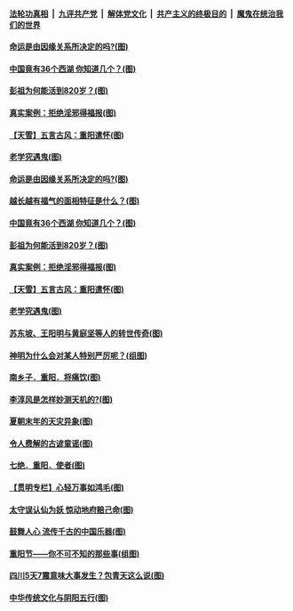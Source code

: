 

####  [法轮功真相](../../../../basic/blob/master/README.md?t=10292302) &nbsp;|&nbsp; [九评共产党](../../../../9ping.md/blob/master/README.md?t=10292302) &nbsp;|&nbsp; [解体党文化](../../../../jtdwh.md/blob/master/README.md?t=10292302)  &nbsp;|&nbsp; [共产主义的终极目的](../../../../gczydzjmd.md/blob/master/README.md?t=10292302) &nbsp;|&nbsp; [魔鬼在统治我们的世界](../../../../mgztzwmdsj.md/blob/master/README.md?t=10292302) 

#### [命运是由因缘关系所决定的吗?(图)](../pages/p7/950681.md?t=10292302) 

#### [中国竟有36个西湖 你知道几个？(图)](../pages/p7/950707.md?t=10292302) 

#### [彭祖为何能活到820岁？(图)](../pages/p7/950572.md?t=10292302) 

#### [真实案例：拒绝淫邪得福报(图)](../pages/p7/950565.md?t=10292302) 

#### [【天雪】五言古风：重阳遣怀(图)](../pages/p7/950567.md?t=10292302) 

#### [老学究遇鬼(图)](../pages/p7/948976.md?t=10292302) 

#### [命运是由因缘关系所决定的吗?(图)](../pages/p7/950681.md?t=10292302) 

#### [越长越有福气的面相特征是什么？(图)](../pages/p7/950262.md?t=10292302) 

#### [中国竟有36个西湖 你知道几个？(图)](../pages/p7/950707.md?t=10292302) 

#### [彭祖为何能活到820岁？(图)](../pages/p7/950572.md?t=10292302) 

#### [真实案例：拒绝淫邪得福报(图)](../pages/p7/950565.md?t=10292302) 

#### [【天雪】五言古风：重阳遣怀(图)](../pages/p7/950567.md?t=10292302) 

#### [老学究遇鬼(图)](../pages/p7/948976.md?t=10292302) 

#### [苏东坡、王阳明与黄庭坚等人的转世传奇(图)](../pages/p7/950551.md?t=10292302) 

#### [神明为什么会对某人特别严厉呢？(组图)](../pages/p7/911140.md?t=10292302) 

#### [南乡子．重阳．将痛饮(图)](../pages/p7/950353.md?t=10292302) 

#### [李淳风是怎样妙测天机的?(图)](../pages/p7/950522.md?t=10292302) 

#### [夏朝末年的天灾异象(图)](../pages/p7/950476.md?t=10292302) 

#### [令人费解的古谚童谣(图)](../pages/p7/950264.md?t=10292302) 

#### [七绝．重阳．使者(图)](../pages/p7/950352.md?t=10292302) 

#### [【贯明专栏】心轻万事如鸿毛(图)](../pages/p7/950037.md?t=10292302) 

#### [太守误认仙为妖 惊动地府赔己命(图)](../pages/p7/950321.md?t=10292302) 

#### [鼓舞人心 流传千古的中国乐器(图)](../pages/p7/950246.md?t=10292302) 

#### [重阳节——你不可不知的那些事(组图)](../pages/p7/950231.md?t=10292302) 

#### [四川5天7震意味大事发生？包青天这么说(图)](../pages/p7/950102.md?t=10292302) 

#### [中华传统文化与阴阳五行(图)](../pages/p7/949705.md?t=10292302) 

